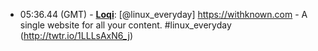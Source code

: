* <a id="05:36.44">05:36.44 (GMT)</a> - __[Loqi](https://github.com/Loqi)__: [@linux_everyday] https://withknown.com - A single website for all your content.  #linux_everyday (http://twtr.io/1LLLsAxN6_j)
